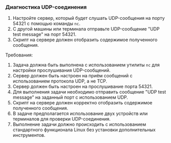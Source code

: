 
### Диагностика UDP-соединения

1. Настройте сервер, который будет слушать UDP-сообщения на порту 54321 с помощью команды `nc`.
2. С другой машины или терминала отправьте UDP-сообщение "UDP test message" на порт 54321.
3. Скрипт на сервере должен отобразить содержимое полученного сообщения.

Требования:
1. Задача должна быть выполнена с использованием утилиты `nc` для настройки прослушивания UDP-сообщений.
2. Сервер должен быть настроен на приём сообщений с использованием протокола UDP, а не TCP.
3. Сервер должен быть настроен на прослушивание порта 54321.
4. Для выполнения задачи необходимо отправить сообщение "UDP test message" на заданный порт с использованием UDP.
5. Скрипт на сервере должен корректно отобразить содержимое полученного сообщения.
6. В задаче предполагается использование двух устройств или терминалов для проверки UDP-соединения.
7. Выполнение задачи должно происходить с использованием стандартного функционала Linux без установки дополнительных инструментов.